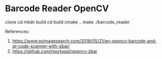 # Barcode Reader OpenCV


clone 
cd 
mkdir build
cd build
cmake ..
make
./barcode_reader




References:
1. https://www.pyimagesearch.com/2018/05/21/an-opencv-barcode-and-qr-code-scanner-with-zbar/
2. https://github.com/rportugal/opencv-zbar
